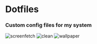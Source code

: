 # Dotfiles
### Custom config files for my system

![screenfetch](http://i.imgur.com/fyq6NBx.png)
![clean](http://i.imgur.com/u4hTuF8.png)
![wallpaper](http://i.imgur.com/PSgfQvl.png)
